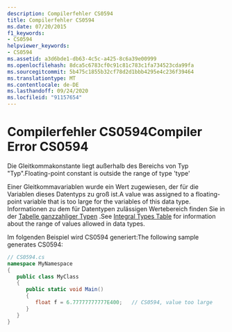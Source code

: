 ```yaml
---
description: Compilerfehler CS0594
title: Compilerfehler CS0594
ms.date: 07/20/2015
f1_keywords:
- CS0594
helpviewer_keywords:
- CS0594
ms.assetid: a3d6bde1-db63-4c5c-a425-8c6a39e00999
ms.openlocfilehash: 8dca5c6783cf0c91c81c783c1fa734523cda99fa
ms.sourcegitcommit: 5b475c1855b32cf78d2d1bbb4295e4c236f39464
ms.translationtype: MT
ms.contentlocale: de-DE
ms.lasthandoff: 09/24/2020
ms.locfileid: "91157654"
---
```

# <a name="compiler-error-cs0594"></a><span data-ttu-id="9d89a-103">Compilerfehler CS0594</span><span class="sxs-lookup"><span data-stu-id="9d89a-103">Compiler Error CS0594</span></span>

<span data-ttu-id="9d89a-104">Die Gleitkommakonstante liegt außerhalb des Bereichs von Typ "Typ".</span><span class="sxs-lookup"><span data-stu-id="9d89a-104">Floating-point constant is outside the range of type 'type'</span></span>  
  
 <span data-ttu-id="9d89a-105">Einer Gleitkommavariablen wurde ein Wert zugewiesen, der für die Variablen dieses Datentyps zu groß ist.</span><span class="sxs-lookup"><span data-stu-id="9d89a-105">A value was assigned to a floating-point variable that is too large for the variables of this data type.</span></span> <span data-ttu-id="9d89a-106">Informationen zu dem für Datentypen zulässigen Wertebereich finden Sie in der [Tabelle ganzzahliger Typen](../language-reference/builtin-types/integral-numeric-types.md) .</span><span class="sxs-lookup"><span data-stu-id="9d89a-106">See [Integral Types Table](../language-reference/builtin-types/integral-numeric-types.md) for information about the range of values allowed in data types.</span></span>  
  
 <span data-ttu-id="9d89a-107">Im folgenden Beispiel wird CS0594 generiert:</span><span class="sxs-lookup"><span data-stu-id="9d89a-107">The following sample generates CS0594:</span></span>  
  
```csharp  
// CS0594.cs  
namespace MyNamespace  
{  
   public class MyClass  
   {  
      public static void Main()  
      {  
         float f = 6.77777777777E400;   // CS0594, value too large  
      }  
   }  
}  
```
